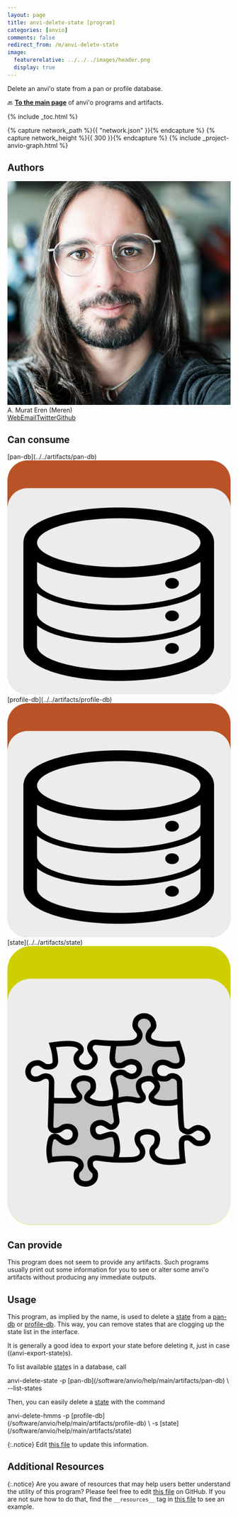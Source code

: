 ```yaml
---
layout: page
title: anvi-delete-state [program]
categories: [anvio]
comments: false
redirect_from: /m/anvi-delete-state
image:
  featurerelative: ../../../images/header.png
  display: true
---
```


Delete an anvi&#x27;o state from a pan or profile database.

🔙 **[To the main page](../../)** of anvi'o programs and artifacts.


{% include _toc.html %}
<div id="svg" class="subnetwork"></div>
{% capture network_path %}{{ "network.json" }}{% endcapture %}
{% capture network_height %}{{ 300 }}{% endcapture %}
{% include _project-anvio-graph.html %}


## Authors

<div class="page-author"><div class="page-author-info"><div class="page-person-photo"><img class="page-person-photo-img" src="../../images/authors/meren.jpg" /></div><div class="page-person-info-box"><span class="page-author-name">A. Murat Eren (Meren)</span><div class="page-author-social-box"><a href="http://meren.org" class="person-social" target="_blank"><i class="fa fa-fw fa-home"></i>Web</a><a href="mailto:a.murat.eren@gmail.com" class="person-social" target="_blank"><i class="fa fa-fw fa-envelope-square"></i>Email</a><a href="http://twitter.com/merenbey" class="person-social" target="_blank"><i class="fa fa-fw fa-twitter-square"></i>Twitter</a><a href="http://github.com/meren" class="person-social" target="_blank"><i class="fa fa-fw fa-github"></i>Github</a></div></div></div></div>



## Can consume


<p style="text-align: left" markdown="1"><span class="artifact-r">[pan-db](../../artifacts/pan-db) <img src="../../images/icons/DB.png" class="artifact-icon-mini" /></span> <span class="artifact-r">[profile-db](../../artifacts/profile-db) <img src="../../images/icons/DB.png" class="artifact-icon-mini" /></span> <span class="artifact-r">[state](../../artifacts/state) <img src="../../images/icons/CONCEPT.png" class="artifact-icon-mini" /></span></p>


## Can provide


This program does not seem to provide any artifacts. Such programs usually print out some information for you to see or alter some anvi'o artifacts without producing any immediate outputs.


## Usage


This program, as implied by the name, is used to delete a <span class="artifact-n">[state](/software/anvio/help/main/artifacts/state)</span> from a <span class="artifact-n">[pan-db](/software/anvio/help/main/artifacts/pan-db)</span> or <span class="artifact-n">[profile-db](/software/anvio/help/main/artifacts/profile-db)</span>. This way, you can remove states that are clogging up the state list in the interface. 

It is generally a good idea to export your state before deleting it, just in case ((anvi-export-state)s).

To list available <span class="artifact-n">[state](/software/anvio/help/main/artifacts/state)</span>s in a database, call 

<div class="codeblock" markdown="1">
anvi&#45;delete&#45;state &#45;p <span class="artifact&#45;n">[pan&#45;db](/software/anvio/help/main/artifacts/pan&#45;db)</span> \
                 &#45;&#45;list&#45;states
</div>

Then, you can easily delete a <span class="artifact-n">[state](/software/anvio/help/main/artifacts/state)</span> with the command

<div class="codeblock" markdown="1">
anvi&#45;delete&#45;hmms &#45;p <span class="artifact&#45;n">[profile&#45;db](/software/anvio/help/main/artifacts/profile&#45;db)</span> \
                 &#45;s <span class="artifact&#45;n">[state](/software/anvio/help/main/artifacts/state)</span> 
</div>


{:.notice}
Edit [this file](https://github.com/merenlab/anvio/tree/master/anvio/docs/programs/anvi-delete-state.md) to update this information.


## Additional Resources



{:.notice}
Are you aware of resources that may help users better understand the utility of this program? Please feel free to edit [this file](https://github.com/merenlab/anvio/tree/master/bin/anvi-delete-state) on GitHub. If you are not sure how to do that, find the `__resources__` tag in [this file](https://github.com/merenlab/anvio/blob/master/bin/anvi-interactive) to see an example.

